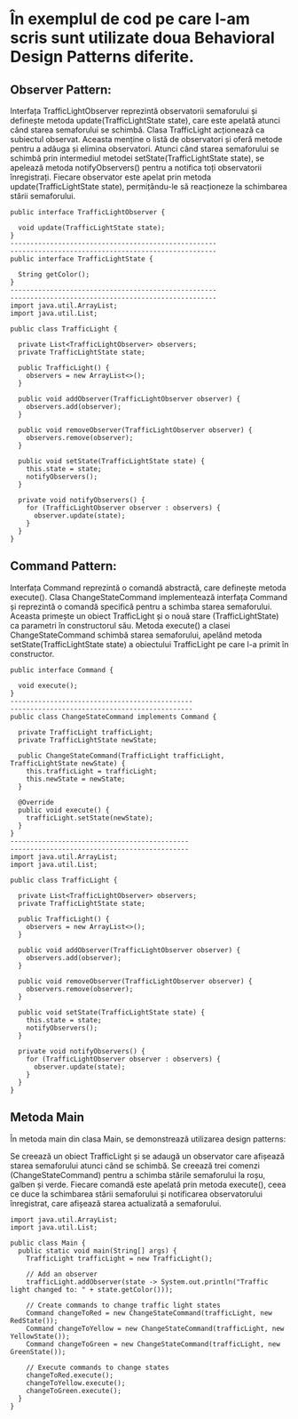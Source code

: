 # În exemplul de cod pe care l-am scris sunt utilizate doua Behavioral Design Patterns diferite.
## Observer Pattern: 
Interfața TrafficLightObserver reprezintă observatorii semaforului și definește metoda update(TrafficLightState state), care este apelată atunci când starea semaforului se schimbă.
Clasa TrafficLight acționează ca subiectul observat. Aceasta menține o listă de observatori și oferă metode pentru a adăuga și elimina observatori.
Atunci când starea semaforului se schimbă prin intermediul metodei setState(TrafficLightState state), se apelează metoda notifyObservers() pentru a notifica toți observatorii înregistrați. Fiecare observator este apelat prin metoda update(TrafficLightState state), permițându-le să reacționeze la schimbarea stării semaforului.

```
public interface TrafficLightObserver {

  void update(TrafficLightState state);
}
----------------------------------------------------
----------------------------------------------------
public interface TrafficLightState {

  String getColor();
}
----------------------------------------------------
----------------------------------------------------
import java.util.ArrayList;
import java.util.List;

public class TrafficLight {

  private List<TrafficLightObserver> observers;
  private TrafficLightState state;

  public TrafficLight() {
    observers = new ArrayList<>();
  }

  public void addObserver(TrafficLightObserver observer) {
    observers.add(observer);
  }

  public void removeObserver(TrafficLightObserver observer) {
    observers.remove(observer);
  }

  public void setState(TrafficLightState state) {
    this.state = state;
    notifyObservers();
  }

  private void notifyObservers() {
    for (TrafficLightObserver observer : observers) {
      observer.update(state);
    }
  }
}

```
## Command Pattern:
Interfața Command reprezintă o comandă abstractă, care definește metoda execute().
Clasa ChangeStateCommand implementează interfața Command și reprezintă o comandă specifică pentru a schimba starea semaforului. Aceasta primește un obiect TrafficLight și o nouă stare (TrafficLightState) ca parametri în constructorul său.
Metoda execute() a clasei ChangeStateCommand schimbă starea semaforului, apelând metoda setState(TrafficLightState state) a obiectului TrafficLight pe care l-a primit în constructor.

```
public interface Command {

  void execute();
}
----------------------------------------------
----------------------------------------------
public class ChangeStateCommand implements Command {

  private TrafficLight trafficLight;
  private TrafficLightState newState;

  public ChangeStateCommand(TrafficLight trafficLight, TrafficLightState newState) {
    this.trafficLight = trafficLight;
    this.newState = newState;
  }

  @Override
  public void execute() {
    trafficLight.setState(newState);
  }
}
---------------------------------------------
---------------------------------------------
import java.util.ArrayList;
import java.util.List;

public class TrafficLight {

  private List<TrafficLightObserver> observers;
  private TrafficLightState state;

  public TrafficLight() {
    observers = new ArrayList<>();
  }

  public void addObserver(TrafficLightObserver observer) {
    observers.add(observer);
  }

  public void removeObserver(TrafficLightObserver observer) {
    observers.remove(observer);
  }

  public void setState(TrafficLightState state) {
    this.state = state;
    notifyObservers();
  }

  private void notifyObservers() {
    for (TrafficLightObserver observer : observers) {
      observer.update(state);
    }
  }
}

```
## Metoda Main
În metoda main din clasa Main, se demonstrează utilizarea design patterns:

Se creează un obiect TrafficLight și se adaugă un observator care afișează starea semaforului atunci când se schimbă.
Se creează trei comenzi (ChangeStateCommand) pentru a schimba stările semaforului la roșu, galben și verde.
Fiecare comandă este apelată prin metoda execute(), ceea ce duce la schimbarea stării semaforului și notificarea observatorului înregistrat, care afișează starea actualizată a semaforului.
```
import java.util.ArrayList;
import java.util.List;

public class Main {
  public static void main(String[] args) {
    TrafficLight trafficLight = new TrafficLight();

    // Add an observer
    trafficLight.addObserver(state -> System.out.println("Traffic light changed to: " + state.getColor()));

    // Create commands to change traffic light states
    Command changeToRed = new ChangeStateCommand(trafficLight, new RedState());
    Command changeToYellow = new ChangeStateCommand(trafficLight, new YellowState());
    Command changeToGreen = new ChangeStateCommand(trafficLight, new GreenState());

    // Execute commands to change states
    changeToRed.execute();
    changeToYellow.execute();
    changeToGreen.execute();
  }
}

```
